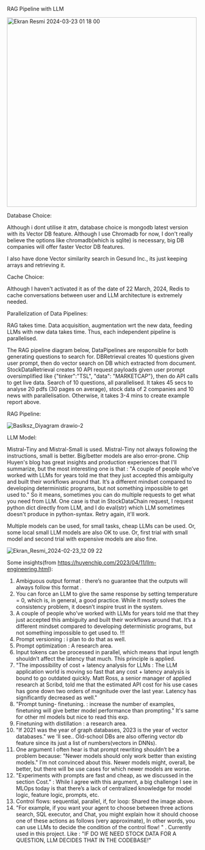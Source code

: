 RAG Pipeline with LLM 



<img width="497" alt="Ekran Resmi 2024-03-23 01 18 00" src="https://github.com/mburaksayici/finsean/assets/25187211/81666cc3-c988-45ce-9e58-68c3dc39d452">


Database Choice:

Although i dont utilise it atm, database choice is mongodb latest version with its Vector DB feature.
Although I use Chromadb for now, I don't really believe the options like chromadb(which is sqlite) is necessary, big DB companies will offer faster Vector DB features.

I also have done Vector similarity search in Gesund Inc., its just keeping arrays and retrieving it.

Cache Choice:

Although I haven't activated it as of the date of 22 March, 2024, Redis to cache conversations between user and LLM architecture is extremely needed.

Parallelization of Data Pipelines:

RAG takes time.  Data acquisition, augmentation wrt the new data, feeding LLMs with new data takes time. Thus, each independent pipeline is parallelised. 

The RAG pipeline diagram below, DataPipelines are responsible for both generating questions to search for. DBRetrieval creates 10 questions given user prompt, then do vector search on DB which extracted from document. StockDataRetrieval creates 10 API request payloads given user prompt oversimplified like {"tinker":"TSL", "data": "MARKETCAP"}, then do API calls to get live data. Search of 10 questions, all parallelised.  It takes 45 secs to analyse 20 pdfs (30 pages on average), stock data of 2 companies and 10 news with parallelisation. Otherwise, it takes 3-4 mins to create example report above.



RAG Pipeline: 

![Baslksz_Diyagram drawio-2](https://github.com/mburaksayici/finsean/assets/25187211/07ab079d-3da0-41f6-8796-0fcf884b6d7e)


LLM Model:

Mistral-Tiny and Mistral-Small is used. Mistral-Tiny not always following the instructions, small is better.
Big/better models are also error-prone. Chip Huyen's blog has great insights and production experiences that I'll summarize, but the most interesting one is that :
"A couple of people who’ve worked with LLMs for years told me that they just accepted this ambiguity and built their workflows around that. It’s a different mindset compared to developing deterministic programs, but not something impossible to get used to."
So it means, sometimes you can do multiple requests to get what you need from LLM.  One case is that in StockDataChain request, I request python dict directly from LLM, and I do eval(str) which LLM sometimes doesn't produce in python-syntax. Retry again, it'll work. 


Multiple models can be used, for small tasks, cheap LLMs can be used. Or, some local small LLM models are also OK to use. Or, first  trial with small model and second trial with expensive models are also fine.

![Ekran_Resmi_2024-02-23_12 09 22](https://github.com/mburaksayici/finsean/assets/25187211/ac98014f-cfdb-4692-bdeb-fd642341d328)











Some insights(from https://huyenchip.com/2023/04/11/llm-engineering.html):


1. Ambiguous output format : there’s no guarantee that the outputs will always follow this format .
2. You can force an LLM to give the same response by setting temperature = 0, which is, in general, a good practice. While it mostly solves the consistency problem, it doesn’t inspire trust in the system.
3.  A couple of people who’ve worked with LLMs for years told me that they just accepted this ambiguity and built their workflows around that. It’s a different mindset compared to developing deterministic programs, but not something impossible to get used to. !!!
4. Prompt versioning : i plan to do that as well.
5. Prompt optimization : A research area.
6. Input tokens can be processed in parallel, which means that input length shouldn’t affect the latency that much. This principle is applied.
7. "The impossibility of cost + latency analysis for LLMs : The LLM application world is moving so fast that any cost + latency analysis is bound to go outdated quickly. Matt Ross, a senior manager of applied research at Scribd, told me that the estimated API cost for his use cases has gone down two orders of magnitude over the last year. Latency has significantly decreased as well."
8. "Prompt tuning- finetuning. : increase the number of examples, finetuning will give better model performance than prompting." It's same for other ml models but nice to read this exp.
9. Finetuning with distillation : a research area.
10. "If 2021 was the year of graph databases, 2023 is the year of vector databases." we 'll see.. Old-school DBs are also offering vector db feature since its just a list of numbers(vectors in DNNs).
11. One argument I often hear is that prompt rewriting shouldn’t be a problem because:
"Newer models should only work better than existing models." I’m not convinced about this. Newer models might, overall, be better, but there will be use cases for which newer models are worse.
12. "Experiments with prompts are fast and cheap, as we discussed in the section Cost." : While I agree with this argument, a big challenge I see in MLOps today is that there’s a lack of centralized knowledge for model logic, feature logic, prompts, etc. 
14. Control flows: sequential, parallel, if, for loop:  Shared the image above.  
15. "For example, if you want your agent to choose between three actions search, SQL executor, and Chat, you might explain how it should choose one of these actions as follows (very approximate), In other words, you can use LLMs to decide the condition of the control flow! " . Currently used in this project. Like :  "IF DO WE NEED STOCK DATA FOR A QUESTION, LLM DECIDES THAT IN THE CODEBASE!"



